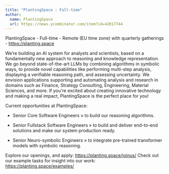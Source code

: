 ```yaml
---
title: "PlantingSpace : Full-time"
author:
  name: PlantingSpace
  url: https://news.ycombinator.com/item?id=42017744
---
```

PlantingSpace - Full-time - Remote (EU time zone) with quarterly gatherings - <a href="https:&#x2F;&#x2F;planting.space" rel="nofollow">https:&#x2F;&#x2F;planting.space</a>

We’re building an AI system for analysts and scientists, based on a fundamentally new approach to reasoning and knowledge representation. We go beyond state-of-the-art LLMs by combining algorithms in symbolic ways, to provide novel capabilities like performing multi-step analysis, displaying a verifiable reasoning path, and assessing uncertainty. We envision applications supporting and automating analysis and research in domains such as Finance, Strategy Consulting, Engineering, Material Sciences, and more. If you&#x27;re excited about creating innovative technology and making a real impact, PlantingSpace is the perfect place for you!

Current opportunities at PlantingSpace:

- Senior Core Software Engineers » to build our reasoning algorithms.

- Senior Fullstack Software Engineers » to build and deliver end-to-end solutions and make our system production ready.

- Senior Neuro-symbolic Engineers » to integrate pre-trained transformer models with symbolic reasoning.

Explore our openings, and apply: <a href="https:&#x2F;&#x2F;planting.space&#x2F;joinus&#x2F;" rel="nofollow">https:&#x2F;&#x2F;planting.space&#x2F;joinus&#x2F;</a>
Check out our example tasks for insight into our work: <a href="https:&#x2F;&#x2F;planting.space&#x2F;examples&#x2F;" rel="nofollow">https:&#x2F;&#x2F;planting.space&#x2F;examples&#x2F;</a>
<JobApplication />
